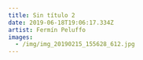 ```yaml
---
title: Sin título 2
date: 2019-06-18T19:06:17.334Z
artist: Fermín Peluffo
images:
  - /img/img_20190215_155628_612.jpg
---
```


